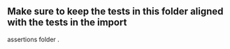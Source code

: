 Make
sure
to
keep
the
tests
in
this
folder
aligned
with
the
tests
in
the
import
-
assertions
folder
.
